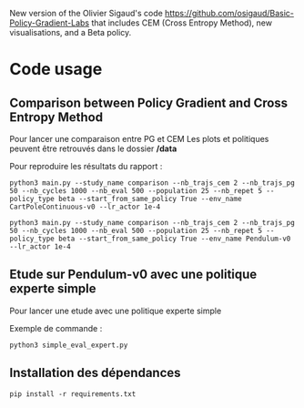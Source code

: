 New version of the Olivier Sigaud's code https://github.com/osigaud/Basic-Policy-Gradient-Labs that includes CEM (Cross Entropy Method), new visualisations, and a Beta policy.

# Code usage


## Comparison between Policy Gradient and Cross Entropy Method

Pour lancer une comparaison entre PG et CEM
Les plots et politiques peuvent être retrouvés dans le dossier **/data**


Pour reproduire les résultats du rapport :

```
python3 main.py --study_name comparison --nb_trajs_cem 2 --nb_trajs_pg 50 --nb_cycles 1000 --nb_eval 500 --population 25 --nb_repet 5 --policy_type beta --start_from_same_policy True --env_name CartPoleContinuous-v0 --lr_actor 1e-4
```

```
python3 main.py --study_name comparison --nb_trajs_cem 2 --nb_trajs_pg 50 --nb_cycles 1000 --nb_eval 500 --population 25 --nb_repet 5 --policy_type beta --start_from_same_policy True --env_name Pendulum-v0 --lr_actor 1e-4
```

## Etude sur Pendulum-v0 avec une politique experte simple

Pour lancer une etude avec une politique experte simple

Exemple de commande :

```
python3 simple_eval_expert.py
```


## Installation des dépendances

```
pip install -r requirements.txt
```
